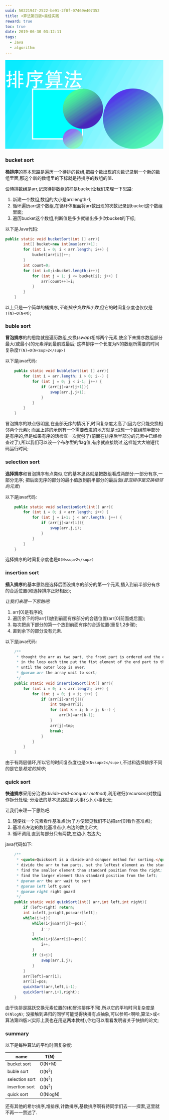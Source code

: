 ```yaml
---
uuid: 50221947-2522-be91-2f0f-07469e407352
title: <算法第四版>最佳实践
reward: true
toc: true
date: 2019-06-30 03:12:11
tags:
  - Java
  - algorithm
---
```


![sort-algorithm](/assets/blogimg/sort-algorithm-banner.png)

<!--more-->

### bucket sort

**桶排序**的基本思路是遍历一个待排的数组,把每个数出现的次数记录到一个新的数组里面,那这个新的数组里的下标就是待排序的数组的值.

设待排数组是arr,记录待排数组的桶是bucket让我们来理一下思路:

1. 新建一个数组,数组的大小是arr.length-1;
2. 循环遍历arr这个数组,在循环体里面将arr数出现的次数记录到bucket这个数组里面;
3. 遍历bucket这个数组,判断值是多少就输出多少次bucket的下标;

以下是Java代码:

```java
public static void bucketSort(int [] arr){
        int[] bucket=new int[max(arr)+1];
        for (int i = 0; i < arr.length; i++) {
            bucket[arr[i]]++;
        }
        int count=0;
        for (int i=0;i<bucket.length;i++){
            for (int j = 1; j <= bucket[i]; j++) {
                arr[count++]=i;
            }
        }
    }
```

以上只是一个简单的桶排序,*不能排序负数和小数*,但它的时间复杂度也仅仅是`T(N)=O(N+M)`;

### buble sort

**冒泡排序**的的思路就是遍历数组,交换(*swap*)相邻两个元素,使余下未排序数组部分最大(或最小)的元素浮到最前或最后;
这样排序一个长度为N的数组所需要的时间复杂度`T(N)=O(N<sup>2</sup>)`

以下是java代码:

```java
    public static void bubbleSort(int [] arr){
        for (int i = arr.length; i > 0; i--) {
            for (int j = 0; j < i-1; j++) {
                if (arr[j]>arr[j+1]){
                    swap(arr,j,j+1);
                }
            }
        }
    }
```

冒泡排序的缺点很明显,在全部无序的情况下,时间复杂度太高了(因为它只能交换相邻两个元素);
而且上述的示例有一个需要改进的地方就是:设想一个数组前半部分是有序的,但是如果有序的话检查一次就够了(前面在排序后半部分的元素中已经检查过了),所以我们可以设一个布尔型的flag值,有序就直接跳过,这样能大大缩短代码运行时间;

### selection sort

**选择排序**和冒泡排序有点类似,它的基本思路就是把数组看成两部分:一部分有序,一部分无序;
把后面无序的部分的最小值放到前半部分的最后面(*冒泡排序是交换相邻的元素*)

以下是java代码:

```java
    public static void selectionSort(int[] arr){
        for (int i = 0; i < arr.length; i++) {
            for (int j = i+1; j < arr.length; j++) {
                if (arr[j]<arr[i]){
                    swap(arr,j,i);
                }
            }
        }
    }
```

选择排序的时间复杂度也是`O(N<sup>2</sup>)`

### insertion sort

**插入排序**的基本思路是选择后面没排序的部分的第一个元素,插入到前半部分有序的合适位置(和选择排序正好相反);

*让我们来理一下思路吧:*

1. arr[0]是有序的;
2. 遍历余下的将arr[1]放到前面有序部分的合适位置(arr[0]前面或后面);
3. 每次把余下部分的第一个放到前面有序的合适位置(重复1,2步骤);
4. 直到余下的部分没有元素.

以下是java代码:

```java
    /**
     * thought the arr as two part, the front part is ordered and the end part is unordered;
     * in the loop each time put the fist element of the end part to the appropriate position in the front part;
     * until the outer loop is over;
     * @param arr the array wait to sort;
     */
    public static void insertionSort(int[] arr){
        for (int i = 0; i < arr.length; i++) {
            for (int j = 0; j < i; j++) {
                if (arr[i]<arr[j]){
                    int tmp=arr[i];
                    for (int k = i; k > j; k--) {
                        arr[k]=arr[k-1];
                    }
                    arr[j]=tmp;
                    break;
                }
            }
        }
    }
```

由于有两层循环,所以它的时间复杂度也是`O(N<sup>2</sup>)`,不过和选择排序不同的是它是*稳定的排序*;

### quick sort

**快速排序**采用分治法(*divide-and-conquer method*),利用递归(*recursion*)对数组作拆分处理;
分治法的基本思路就是:大事化小,小事化无;

让我们来理一下思路吧:

1. 随便找一个元素看作基准点(为了方便起见我们不妨把arr[0]看作基准点);
2. 基准点左边的数比基准点小,右边的数比它大;
3. 循环调用,直到每部分只有两数,左边小,右边大;

java代码如下:

```java
    /**
     * <quote>Quicksort is a divide-and-conquer method for sorting.</quote>
     * divide the arr to two parts, set the leftest element as the standard position;
     * find the smaller element than standard position from the right;
     * find the larger element than standard position from the left;
     * @param arr the arr wait to sort
     * @param left left guard
     * @param right right guard
     */
    public static void quickSort(int[] arr,int left,int right){
        if (left>right) return;
        int i=left,j=right,pos=arr[left];
        while(i!=j){
            while(i<j&&arr[j]>=pos){
                j--;
            }
            while(i<j&&arr[i]<=pos){
                i++;
            }
            if (i<j){
                swap(arr,i,j);
            }
        }
        arr[left]=arr[i];
        arr[i]=pos;
        quickSort(arr,left,i-1);
        quickSort(arr,i+1,right);
    }
```

由于快排是跳跃交换元素位置的(和冒泡排序不同),所以它的平均时间复杂度是`O(NlogN)`;
没接触到递归的同学可能觉得快排有点抽象,可以参照<啊哈,算法>或<算法第四版>(实际上我也在用这两本教材),你也可以看看发明者关于快排的论文;

### summary

以下是每种算法的平均时间复杂度:

| name           | T(N)             |
| -------------- | ---------------- |
| bucket sort    | O(N+M)           |
| buble sort     | O(N<sup>2</sup>) |
| selection sort | O(N<sup>2</sup>) |
| insertion sort | O(N<sup>2</sup>) |
| quick sort     | O(NlogN)         |

还有其他的希尔排序,堆排序,计数排序,基数排序啊有待同学们去一一探索,这里就不再一一赘述了.
